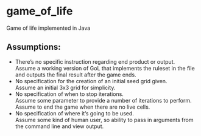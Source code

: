 # game_of_life
Game of life implemented in Java

## Assumptions:
* There’s no specific instruction regarding end product or output.  
Assume a working version of GoL that implements the ruleset in the file and outputs the final result after the game ends.  
* No specification for the creation of an initial seed grid given.  
Assume an initial 3x3 grid for simplicity.  
* No specification of when to stop iterations.  
Assume some parameter to provide a number of iterations to perform.  
Assume to end the game when there are no live cells. 
* No specification of where it’s going to be used.  
Assume some kind of human user, so ability to pass in arguments from the command line and view output.
